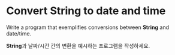# Convert String to date and time

Write a program that exemplifies conversions between **String** and date/time.

**String**과 날짜/시간 간의 변환을 예시하는 프로그램을 작성하세요.
